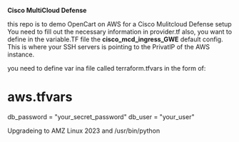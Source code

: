 **Cisco MultiCloud Defense**

this repo is to demo OpenCart on AWS for a Cisco Mulitcloud Defense setup
You need to fill out the necessary information in provider.tf
 also, you want to define in the variable.TF file the **cisco_mcd_ingress_GWE** default config. This is where your SSH servers is pointing to the PrivatIP of the AWS instance. 

you need to define var ina file called terraform.tfvars in the form of:
# aws.tfvars
db_password = "your_secret_password"
db_user     = "your_user"


Upgradeing to AMZ Linux 2023 and /usr/bin/python 
